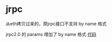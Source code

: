 # jrpc
从eth拷贝过来的，原jrpc接口不支持 by name 格式

jrpc2.0 的 params 增加了 by name 格式 [代码](https://github.com/chendehai/jrpc/blob/main/rpc/client.go#L553C3-L553C30)
